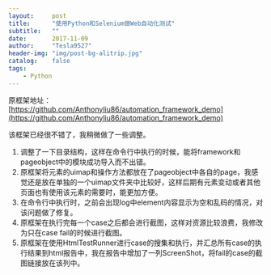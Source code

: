 ```yaml
---
layout:     post
title:      "使用Python和Selenium做Web自动化测试"
subtitle:   ""
date:       2017-11-09
author:     "Tesla9527"
header-img: "img/post-bg-alitrip.jpg"
catalog:    false
tags:
    - Python
---
```


原框架地址：
[https://github.com/Anthonyliu86/automation_framework_demo](https://github.com/Anthonyliu86/automation_framework_demo)

该框架已经很不错了，我稍微做了一些调整。
1. 调整了一下目录结构，这样在命令行中执行的时候，能将framework和pageobject中的模块成功导入而不出错。
2. 原框架将元素的uimap和操作方法都放在了pageobject中各自的page，我感觉还是放在单独的一个uimap文件夹中比较好，这样后期有元素变动或者其他页面也有使用该元素的需要时，能更加方便。
3. 在命令行中执行时，之前会出现log中element内容显示为空和乱码的情况，对该问题做了修复。
4. 原框架在执行完每一个case之后都会进行截图，这样对资源比较浪费，我修改为只在case fail的时候进行截图。
5. 原框架在使用HtmlTestRunner进行case的搜集和执行，并汇总所有case的执行结果到html报告中，我在报告中增加了一列ScreenShot，将fail的case的截图链接放在该列中。
